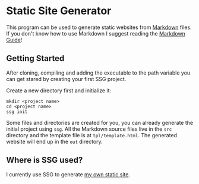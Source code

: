 # Static Site Generator
This program can be used to generate static websites from [Markdown][1] files.
If you don't know how to use Markdown I suggest reading the [Markdown Guide][2]!

## Getting Started
After cloning, compiling and adding the executable to the path variable you can
get stared by creating your first SSG project.

Create a new directory first and initialize it:
```
mkdir <project name>
cd <project name>
ssg init
```

Some files and directories are created for you, you can already generate the
initial project using `ssg`. All the Markdown source files live in the `src`
directory and the template file is at `tpl/template.html`. The generated website
will end up in the `out` directory.

## Where is SSG used?
I currently use SSG to generate [my own static site][3].


[1]: <https://en.wikipedia.org/wiki/Markdown> "Markdown on Wikipedia"
[2]: <https://www.markdownguide.org/>
[3]: <https://2sk.nl/>
